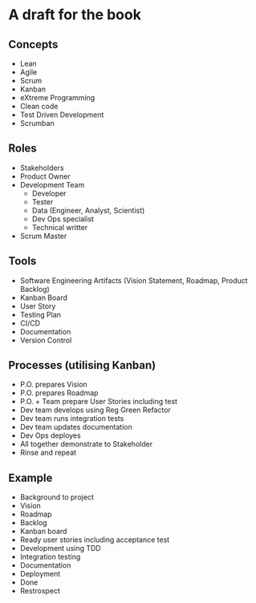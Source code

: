 # A draft for the book

## Concepts
- Lean
- Agile
- Scrum
- Kanban
- eXtreme Programming
- Clean code
- Test Driven Development
- Scrumban


## Roles
- Stakeholders
- Product Owner
- Development Team
  - Developer
  - Tester
  - Data (Engineer, Analyst, Scientist)
  - Dev Ops specialist
  - Technical writter
- Scrum Master


## Tools
- Software Engineering Artifacts (Vision Statement, Roadmap, Product Backlog)
- Kanban Board
- User Story
- Testing Plan
- CI/CD
- Documentation
- Version Control


## Processes (utilising Kanban)
- P.O. prepares Vision
- P.O. prepares Roadmap
- P.O. + Team prepare User Stories including test
- Dev team develops using Reg Green Refactor
- Dev team runs integration tests
- Dev team updates documentation
- Dev Ops deployes
- All together demonstrate to Stakeholder
- Rinse and repeat


## Example
- Background to project
- Vision
- Roadmap
- Backlog
- Kanban board
- Ready user stories including acceptance test
- Development using TDD
- Integration testing
- Documentation
- Deployment
- Done
- Restrospect

